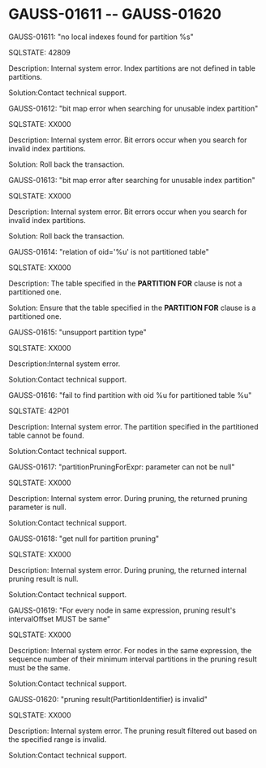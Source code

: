 # GAUSS-01611 -- GAUSS-01620<a name="EN-US_TOPIC_0302073187"></a>

GAUSS-01611: "no local indexes found for partition %s"

SQLSTATE: 42809

Description: Internal system error. Index partitions are not defined in table partitions.

Solution:Contact technical support.

GAUSS-01612: "bit map error when searching for unusable index partition"

SQLSTATE: XX000

Description: Internal system error. Bit errors occur when you search for invalid index partitions.

Solution: Roll back the transaction.

GAUSS-01613: "bit map error after searching for unusable index partition"

SQLSTATE: XX000

Description: Internal system error. Bit errors occur when you search for invalid index partitions.

Solution: Roll back the transaction.

GAUSS-01614: "relation of oid='%u' is not partitioned table"

SQLSTATE: XX000

Description: The table specified in the  **PARTITION FOR**  clause is not a partitioned one.

Solution: Ensure that the table specified in the  **PARTITION FOR**  clause is a partitioned one.

GAUSS-01615: "unsupport partition type"

SQLSTATE: XX000

Description:Internal system error.

Solution:Contact technical support.

GAUSS-01616: "fail to find partition with oid %u for partitioned table %u"

SQLSTATE: 42P01

Description: Internal system error. The partition specified in the partitioned table cannot be found.

Solution:Contact technical support.

GAUSS-01617: "partitionPruningForExpr: parameter can not be null"

SQLSTATE: XX000

Description: Internal system error. During pruning, the returned pruning parameter is null.

Solution:Contact technical support.

GAUSS-01618: "get null for partition pruning"

SQLSTATE: XX000

Description: Internal system error. During pruning, the returned internal pruning result is null.

Solution:Contact technical support.

GAUSS-01619: "For every node in same expression, pruning result's intervalOffset MUST be same"

SQLSTATE: XX000

Description: Internal system error. For nodes in the same expression, the sequence number of their minimum interval partitions in the pruning result must be the same.

Solution:Contact technical support.

GAUSS-01620: "pruning result\(PartitionIdentifier\) is invalid"

SQLSTATE: XX000

Description: Internal system error. The pruning result filtered out based on the specified range is invalid.

Solution:Contact technical support.

